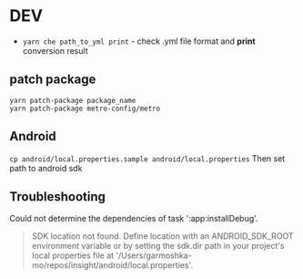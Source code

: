 # DEV

* `yarn che path_to_yml print` - check .yml file format and **print** conversion result

## patch package

```
yarn patch-package package_name
yarn patch-package metro-config/metro
```

## Android 

`cp android/local.properties.sample android/local.properties`
Then set path to android sdk

## Troubleshooting

Could not determine the dependencies of task ':app:installDebug'.
> SDK location not found. Define location with an ANDROID_SDK_ROOT environment variable or by setting the sdk.dir path in your project's local properties file at '/Users/garmoshka-mo/repos/insight/android/local.properties'.

